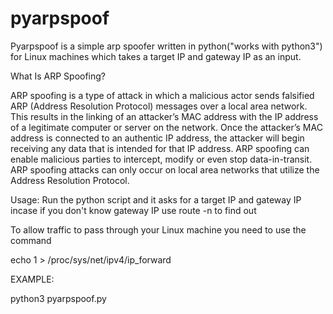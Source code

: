 # pyarpspoof

Pyarpspoof is a simple arp spoofer written in python("works with python3") for Linux machines which takes a target IP and gateway IP as an input.


What Is ARP Spoofing?

ARP spoofing is a type of attack in which a malicious actor sends falsified ARP (Address Resolution Protocol) messages over a local area network. This results in the linking of an attacker’s MAC address with the IP address of a legitimate computer or server on the network. Once the attacker’s MAC address is connected to an authentic IP address, the attacker will begin receiving any data that is intended for that IP address. ARP spoofing can enable malicious parties to intercept, modify or even stop data-in-transit. ARP spoofing attacks can only occur on local area networks that utilize the Address Resolution Protocol.


Usage:
Run the python script and it asks for a target IP and gateway IP
incase if you don't know gateway IP use route -n to find out

To allow traffic to pass through your Linux machine you need to use the command

echo 1 > /proc/sys/net/ipv4/ip_forward

EXAMPLE:

python3 pyarpspoof.py
